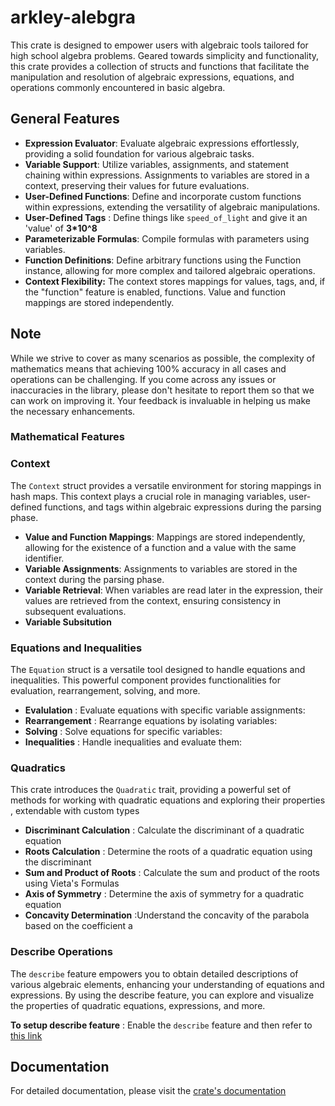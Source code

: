 # arkley-alebgra

This crate is designed to empower users with algebraic tools tailored for high school algebra problems. Geared towards simplicity and functionality, this crate provides a collection of structs and functions that facilitate the manipulation and resolution of algebraic expressions, equations, and operations commonly encountered in basic algebra.

## General Features
- **Expression Evaluator**: Evaluate algebraic expressions effortlessly, providing a solid foundation for various algebraic tasks.
- **Variable Support**: Utilize variables, assignments, and statement chaining within expressions. Assignments to variables are stored in a context, preserving their values for future evaluations.
- **User-Defined Functions**: Define and incorporate custom functions within expressions, extending the versatility of algebraic manipulations.
- **User-Defined Tags** : Define things like `speed_of_light` and give it an 'value' of **3*10^8**
- **Parameterizable Formulas**: Compile formulas with parameters using variables. 
- **Function Definitions**: Define arbitrary functions using the Function instance, allowing for more complex and tailored algebraic operations.
- **Context Flexibility:** The context stores mappings for values, tags, and, if the "function" feature is enabled, functions. Value and function mappings are stored independently.

## Note

While we strive to cover as many scenarios as possible, the complexity of mathematics means that achieving 100% accuracy in all cases and operations can be challenging. If you come across any issues or inaccuracies in the library, please don't hesitate to report them so that we can work on improving it. Your feedback is invaluable in helping us make the necessary enhancements.

### Mathematical Features

### Context
The `Context` struct provides a versatile environment for storing mappings in hash maps. This context plays a crucial role in managing variables, user-defined functions, and tags within algebraic expressions during the parsing phase.

- **Value and Function Mappings**: Mappings are stored independently, allowing for the existence of a function and a value with the same identifier.
- **Variable Assignments**: Assignments to variables are stored in the context during the parsing phase.
- **Variable Retrieval**: When variables are read later in the expression, their values are retrieved from the context, ensuring consistency in subsequent evaluations.
- **Variable Subsitution**

### Equations and Inequalities

The `Equation` struct is a versatile tool designed to handle equations and inequalities. This powerful component provides functionalities for evaluation, rearrangement, solving, and more.

- **Evalulation** : Evaluate equations with specific variable assignments:
- **Rearrangement** : Rearrange equations by isolating variables:
- **Solving** : Solve equations for specific variables:
- **Inequalities** : Handle inequalities and evaluate them:

### Quadratics

This crate introduces the `Quadratic` trait, providing a powerful set of methods for working with quadratic equations and exploring their properties , extendable with custom types
- **Discriminant Calculation** : Calculate the discriminant of a quadratic equation
- **Roots Calculation** : Determine the roots of a quadratic equation using the discriminant
- **Sum and Product of Roots** : Calculate the sum and product of the roots using Vieta's Formulas
- **Axis of Symmetry** : Determine the axis of symmetry for a quadratic equation
- **Concavity Determination** :Understand the concavity of the parabola based on the coefficient a

### Describe Operations
The `describe` feature empowers you to obtain detailed descriptions of various algebraic elements, enhancing your understanding of equations and expressions. By using the describe feature, you can explore and visualize the properties of quadratic equations, expressions, and more.

**To setup describe feature** : Enable the `describe` feature and then refer to [this link](https://github.com/Deaths-Door/arkley/tree/main/arkley_describe/README.md)


## Documentation

For detailed documentation, please visit the [crate's documentation](https://docs.rs/arkley_algebra)
